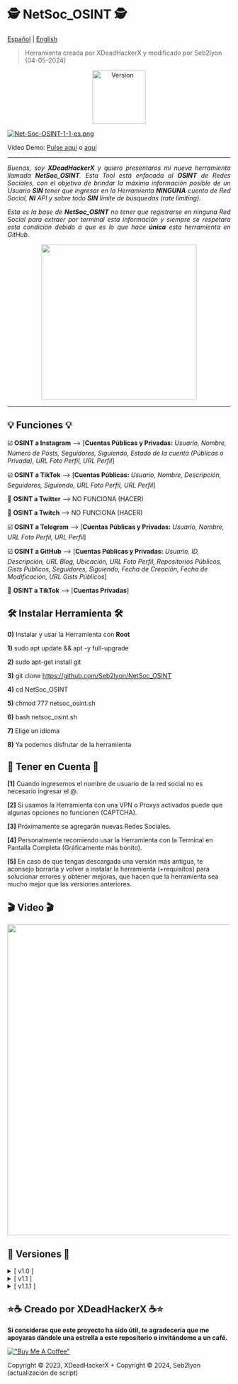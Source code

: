 # 🕵️ NetSoc_OSINT 🕵️

[Español](https://github.com/Seb2lyon/NetSoc_OSINT/blob/main/README.md) | [English](https://github.com/Seb2lyon/NetSoc_OSINT/blob/main/README-English.md)

> Herramienta creada por XDeadHackerX y modificado por Seb2lyon (04-05-2024)

<p align="center"><img width="120px" alt="Version" src="https://img.shields.io/badge/version-1.1.1-purple.svg?style=for-the-badge"/></p>

[![Net-Soc-OSINT-1-1-es.png](https://i.postimg.cc/rFXyLpBr/Net-Soc-OSINT-1-1-es.png)](https://postimg.cc/6TcxrB5W)

<p>Vídeo Demo: <a href="#punto1">Pulse aquí</a> o <a href="https://asciinema.org/a/549547">aquí</a></p> 

---

<p align="justify"><i>Buenas, soy <strong>XDeadHackerX</strong> y quiero presentaros mi nueva herramienta llamada <strong>NetSoc_OSINT</strong>. Esta Tool está enfocada al <strong>OSINT</strong> de Redes Sociales, con el objetivo de brindar la máxima información posible de un Usuario <strong>SIN</strong> tener que ingresar en la Herramienta <strong>NINGUNA</strong> cuenta de Red Social, <strong>NI</strong> API y sobre todo <strong>SIN</strong> límite de búsquedas (rate limiting).</i></p>

<p align="justify"><i>Esta es la base de <strong>NetSoc_OSINT</strong> no tener que registrarse en ninguna Red Social para extraer por terminal esta información y siempre se respetara esta condición debido a que es lo que hace <strong>única</strong> esta herramienta en GitHub.</i></p>

<p align="center"><img src=https://i.postimg.cc/0yrH4qG6/pc1.webp width="350px"/></p>

---

## 💡 Funciones 💡

:ballot_box_with_check: **OSINT a Instagram** --> [**Cuentas Públicas y Privadas:** *Usuario, Nombre, Número de Posts, Seguidores, Siguiendo, Estado de la cuenta (Públicas o Privada), URL Foto Perfil, URL Perfil*]

:ballot_box_with_check: **OSINT a TikTok** --> [**Cuentas Públicas:** *Usuario, Nombre, Descripción, Seguidores, Siguiendo, URL Foto Perfil, URL Perfil*]

:black_square_button: **OSINT a Twitter** --> NO FUNCIONA (HACER)

:black_square_button: **OSINT a Twitch** --> NO FUNCIONA (HACER)

:ballot_box_with_check: **OSINT a Telegram** --> [**Cuentas Públicas y Privadas:** *Usuario, Nombre, URL Foto Perfil, URL Perfil*]

:ballot_box_with_check: **OSINT a GitHub** --> [**Cuentas Públicas y Privadas:** *Usuario, ID, Descripción, URL Blog, Ubicación, URL Foto Perfil, Repositorios Públicos, Gists Públicos, Seguidores, Siguiendo, Fecha de Creación, Fecha de Modificación, URL Gists Públicos*]

:black_square_button: **OSINT a TikTok** --> [**Cuentas Privadas**]

## 🛠 Instalar Herramienta 🛠

**0)** Instalar y usar la Herramienta con **Root**

**1)** sudo apt update && apt -y full-upgrade

**2)** sudo apt-get install git

**3)** git clone https://github.com/Seb2lyon/NetSoc_OSINT

**4)** cd NetSoc_OSINT

**5)** chmod 777 netsoc_osint.sh

**6)** bash netsoc_osint.sh

**7)** Elige un idioma

**8)** Ya podemos disfrutar de la herramienta

## 🎲 Tener en Cuenta 🎲

**[1]** Cuando ingresemos el nombre de usuario de la red social no es necesario ingresar el @.

**[2]** Si usamos la Herramienta con una VPN o Proxys activados puede que algunas opciones no funcionen (CAPTCHA).

**[3]** Próximamente se agregarán nuevas Redes Sociales.

**[4]** Personalmente recomiendo usar la Herramienta con la Terminal en Pantalla Completa (Gráficamente más bonito).

**[5]** En caso de que tengas descargada una versión más antigua, te aconsejo borrarla y volver a instalar la herramienta (+requisitos) para solucionar errores y obtener mejoras, que hacen que la herramienta sea mucho mejor que las versiones anteriores.

## 🎬 Video 🎬 <a name="punto1"></a>

<p align="center"><a href="https://asciinema.org/a/549547" target="_blank"><img src="https://asciinema.org/a/549547.svg" width="700px" /></a><p>

## 🔎 Versiones 🔎

<details>
  <summary>[ v1.0 ]</summary>
  <p>[#] Versión Original.</p>
</details>
<details>
  <summary>[ v1.1 ]</summary>
  <p align="justify">[#] Posibilidad de escoger entre Español e Inglés.</p>
</details>
<details>
  <summary>[ v1.1.1 ]</summary>
  <p align="justify">[#] Actualización : Errores solucionados y desactivación de opciones no funcionales.</p>
</details>

## ⭐☕ Creado por XDeadHackerX ☕⭐

**Si consideras que este proyecto ha sido útil, te agradecería que me apoyaras dándole una estrella a este repositorio o invitándome a un café.**

[!["Buy Me A Coffee"](https://www.buymeacoffee.com/assets/img/custom_images/orange_img.png)](https://www.buymeacoffee.com/XDeadHackerX)

Copyright © 2023, XDeadHackerX + Copyright © 2024, Seb2lyon (actualización de script)

